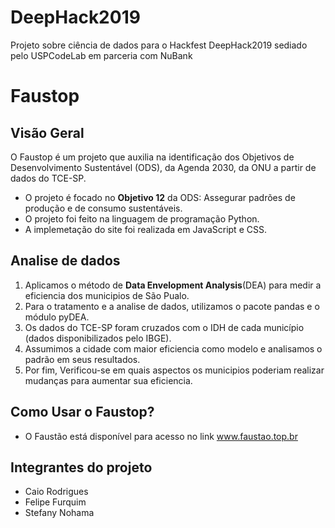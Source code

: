 # DeepHack2019
Projeto sobre ciência de dados para o Hackfest DeepHack2019 sediado pelo USPCodeLab em parceria com NuBank

# Faustop

## Visão Geral
O Faustop é um projeto que auxilia na identificação dos Objetivos de Desenvolvimento Sustentável (ODS), da Agenda 2030, da ONU a partir de dados do TCE-SP.

 * O projeto é focado no **Objetivo 12** da ODS: Assegurar padrões de produção e de consumo sustentáveis.
 * O projeto foi feito na linguagem de programação Python.
 * A implemetação do site foi realizada em JavaScript e CSS.


## Analise de dados
   1. Aplicamos o método de **Data Envelopment Analysis**(DEA) para medir a eficiencia dos municipios de São Pualo.
   2. Para o tratamento e a analise de dados, utilizamos o pacote pandas e o módulo pyDEA.
   3. Os dados do TCE-SP foram cruzados com o IDH de cada município (dados disponibilizados pelo IBGE).
   4. Assumimos a cidade com maior eficiencia como modelo e analisamos o padrão em seus resultados.
   5. Por fim, Verificou-se em quais aspectos os municipios poderiam realizar mudanças para aumentar sua eficiencia.


## Como Usar o Faustop?
 * O Faustão está disponível para acesso no link www.faustao.top.br
 

## Integrantes do projeto
   * Caio Rodrigues
   * Felipe Furquim
   * Stefany Nohama
